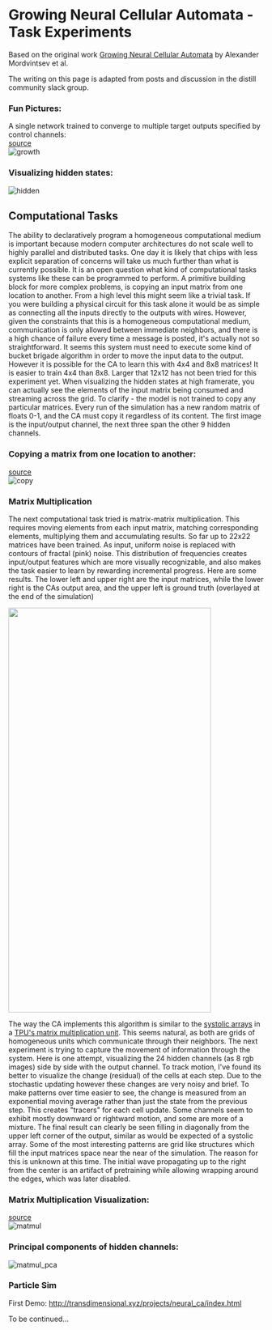 # Growing Neural Cellular Automata - Task Experiments  

Based on the original work [Growing Neural Cellular Automata](https://distill.pub/2020/growing-ca/) by Alexander Mordvintsev et al.  
  
The writing on this page is adapted from posts and discussion in the distill community slack group.  

### Fun Pictures:
A single network trained to converge to multiple target outputs specified by control channels:  
[source](basic_large.py)  
![growth](https://i.imgur.com/vjrqwF2.gif)
  
### Visualizing hidden states:    
  
![hidden](https://i.imgur.com/2ApfNM3.gif)  

## Computational Tasks  

The ability to declaratively program a homogeneous computational medium is important because modern computer architectures do not scale well to highly parallel and distributed tasks. One day it is likely that chips with less explicit separation of concerns will take us much further than what is currently possible.
It is an open question what kind of computational tasks systems like these can be programmed to perform. A primitive building block for more complex problems, is copying an input matrix from one location to another. From a high level this might seem like a trivial task. If you were building a physical circuit for this task alone it would be as simple as connecting all the inputs directly to the outputs with wires. However, given the constraints that this is a homogeneous computational medium, communication is only allowed between immediate neighbors, and there is a high chance of failure every time a message is posted, it's actually not so straightforward. It seems this system must need to execute some kind of bucket brigade algorithm in order to move the input data to the output.
However it is possible for the CA to learn this with 4x4 and 8x8 matrices! It is easier to train 4x4 than 8x8. Larger that 12x12 has not been tried for this experiment yet. When visualizing the hidden states at high framerate, you can actually see the elements of the input matrix being consumed and streaming across the grid.
To clarify - the model is not trained to copy any particular matrices. Every run of the simulation has a new random matrix of floats 0-1, and the CA must copy it regardless of its content. The first image is the input/output channel, the next three span the other 9 hidden channels.  
  
### Copying a matrix from one location to another:  
[source](CA_tasks/CA_tasks_copy_1.py)  
![copy](https://i.imgur.com/oHirFid.gif)

### Matrix Multiplication
The next computational task tried is matrix-matrix multiplication. This requires moving elements from each input matrix, matching corresponding elements, multiplying them and accumulating results. So far up to 22x22 matrices have been trained. As input, uniform noise is replaced with contours of fractal (pink) noise. This distribution of frequencies creates input/output features which are more visually recognizable, and also makes the task easier to learn by rewarding incremental progress.
Here are some results. The lower left and upper right are the input matrices, while the lower right is the CAs output area, and the upper left is ground truth (overlayed at the end of the simulation)

<img src="https://i.imgur.com/dd9BVEq.png" width="400" height="800">

The way the CA implements this algorithm is similar to the [systolic arrays](https://en.wikipedia.org/wiki/Systolic_array) in a [TPU's matrix multiplication unit](https://medium.com/@CPLu/should-we-all-embrace-systolic-array-df3830f193dc). This seems natural, as both are grids of homogeneous units which communicate through their neighbors.
The next experiment is trying to capture the movement of information through the system. Here is one attempt, visualizing the 24 hidden channels (as 8 rgb images) side by side with the output channel. To track motion, I've found its better to visualize the change (residual) of the cells at each step. Due to the stochastic updating however these changes are very noisy and brief. To make patterns over time easier to see, the change is measured from an exponential moving average rather than just the state from the previous step. This creates "tracers" for each cell update. Some channels seem to exhibit mostly downward or rightward motion, and some are more of a mixture. The final result can clearly be seen filling in diagonally from the upper left corner of the output, similar as would be expected of a systolic array. Some of the most interesting patterns are grid like structures which fill the input matrices space near the near of the simulation. The reason for this is unknown at this time. The initial wave propagating up to the right from the center is an artifact of pretraining while allowing wrapping around the edges, which was later disabled. 

### Matrix Multiplication Visualization:  
[source](CA_tasks/CA_tasks_matmul.py)  
![matmul](https://i.imgur.com/3CD5IX7.gif)  
  
### Principal components of hidden channels:
![matmul_pca](https://i.imgur.com/o9U0IWY.gif)  

### Particle Sim

First Demo: http://transdimensional.xyz/projects/neural_ca/index.html  
   
     
To be continued...
